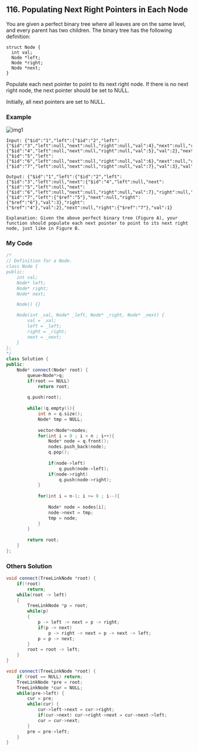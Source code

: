 ## 116. Populating Next Right Pointers in Each Node

You are given a perfect binary tree where all leaves are on the same level, and every parent has two children. The binary tree has the following definition:
```
struct Node {
  int val;
  Node *left;
  Node *right;
  Node *next;
}
```
Populate each next pointer to point to its next right node. If there is no next right node, the next pointer should be set to NULL.

Initially, all next pointers are set to NULL.


### Example
![img1](https://assets.leetcode.com/uploads/2019/02/14/116_sample.png "img1")
```
Input: {"$id":"1","left":{"$id":"2","left":{"$id":"3","left":null,"next":null,"right":null,"val":4},"next":null,"right":{"$id":"4","left":null,"next":null,"right":null,"val":5},"val":2},"next":null,"right":{"$id":"5","left":{"$id":"6","left":null,"next":null,"right":null,"val":6},"next":null,"right":{"$id":"7","left":null,"next":null,"right":null,"val":7},"val":3},"val":1}

Output: {"$id":"1","left":{"$id":"2","left":{"$id":"3","left":null,"next":{"$id":"4","left":null,"next":{"$id":"5","left":null,"next":{"$id":"6","left":null,"next":null,"right":null,"val":7},"right":null,"val":6},"right":null,"val":5},"right":null,"val":4},"next":{"$id":"7","left":{"$ref":"5"},"next":null,"right":{"$ref":"6"},"val":3},"right":{"$ref":"4"},"val":2},"next":null,"right":{"$ref":"7"},"val":1}

Explanation: Given the above perfect binary tree (Figure A), your function should populate each next pointer to point to its next right node, just like in Figure B.
```

### My Code
```c++
/*
// Definition for a Node.
class Node {
public:
    int val;
    Node* left;
    Node* right;
    Node* next;

    Node() {}

    Node(int _val, Node* _left, Node* _right, Node* _next) {
        val = _val;
        left = _left;
        right = _right;
        next = _next;
    }
};
*/
class Solution {
public:
    Node* connect(Node* root) {
        queue<Node*>q;
        if(root == NULL)
            return root;
        
        q.push(root);
        
        while(!q.empty()){
            int n = q.size();
            Node* tmp = NULL;
            
            vector<Node*>nodes;
            for(int i = 0 ; i < n ; i++){
                Node* node = q.front();
                nodes.push_back(node);
                q.pop();
                
                if(node->left)
                    q.push(node->left);
                if(node->right)
                    q.push(node->right);
            }
            
            for(int i = n-1; i >= 0 ; i--){
                
                Node* node = nodes[i];
                node->next = tmp;
                tmp = node;   
            }
        }
        
        return root;
    }
};
```


### Others Solution
```c++
void connect(TreeLinkNode *root) {
    if(!root)
        return;
    while(root -> left)
    {
        TreeLinkNode *p = root;
        while(p)
        {
            p -> left -> next = p -> right;
            if(p -> next)
                p -> right -> next = p -> next -> left;
            p = p -> next;
        }
        root = root -> left;
    }
}
```

```c++
void connect(TreeLinkNode *root) {
    if (root == NULL) return;
    TreeLinkNode *pre = root;
    TreeLinkNode *cur = NULL;
    while(pre->left) {
        cur = pre;
        while(cur) {
            cur->left->next = cur->right;
            if(cur->next) cur->right->next = cur->next->left;
            cur = cur->next;
        }
        pre = pre->left;
    }
}
```

